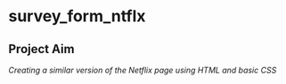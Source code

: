# survey_form_ntflx
## Project Aim ##
*Creating a similar version of the Netflix page using HTML and basic CSS*
